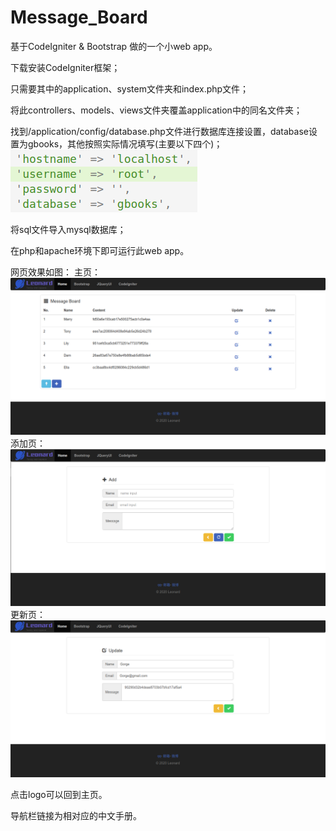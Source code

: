 # Message_Board
基于CodeIgniter &amp; Bootstrap 做的一个小web app。

下载安装CodeIgniter框架；

只需要其中的application、system文件夹和index.php文件；

将此controllers、models、views文件夹覆盖application中的同名文件夹；

找到/application/config/database.php文件进行数据库连接设置，database设置为gbooks，其他按照实际情况填写(主要以下四个)；
![pic](https://github.com/drrrrrragon/Message_Board/blob/master/shotcuts/db.png)

将sql文件导入mysql数据库；

在php和apache环境下即可运行此web app。

网页效果如图：
主页：
![pic](https://github.com/drrrrrragon/Message_Board/blob/master/shotcuts/home.png)
添加页：
![pic](https://github.com/drrrrrragon/Message_Board/blob/master/shotcuts/add.png)
更新页：
![pic](https://github.com/drrrrrragon/Message_Board/blob/master/shotcuts/update.png)

点击logo可以回到主页。

导航栏链接为相对应的中文手册。
